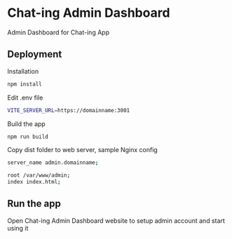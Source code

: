 # Chat-ing Admin Dashboard

Admin Dashboard for Chat-ing App

## Deployment

Installation

```bash
npm install
```

Edit .env file

```bash
VITE_SERVER_URL=https://domainname:3001
```

Build the app

```bash
npm run build
```

Copy dist folder to web server, sample Nginx config

```bash
server_name admin.domainname;

root /var/www/admin;
index index.html;
```

## Run the app

Open Chat-ing Admin Dashboard website to setup admin account and start using it
